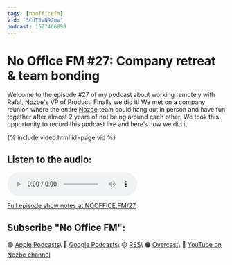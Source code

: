 ```yaml
---
tags: [noofficefm]
vid: "3CdT5vN92mw"
podcast: 1527466890
---
```


# No Office FM #27: Company retreat & team bonding

Welcome to the episode #27 of my podcast about working remotely with Rafal, [Nozbe][n]'s VP of Product. Finally we did it! We met on a company reunion where the entire [Nozbe][n] team could hang out in person and have fun together after almost 2 years of not being around each other. We took this opportunity to record this podcast live and here’s how we did it:

{% include video.html id=page.vid %}

<!--More-->

## Listen to the audio:

<audio controls>
<source src="https://media.transistor.fm/a7ef0330/30f0cee8.mp3" type="audio/mpeg">
</audio>



[Full episode show notes at NOOFFICE.FM/27](https://nooffice.fm/27)

## Subscribe "No Office FM":

🟣 [Apple Podcasts](https://podcasts.apple.com/podcast/no-office/id1527466890)\\
🔵 [Google Podcasts](https://podcasts.google.com/feed/aHR0cHM6Ly9mZWVkcy50cmFuc2lzdG9yLmZtL25vb2ZmaWNl)\\
🟡 [RSS](https://nozbe.com/nooffice.rss)\\
🟠 [Overcast](https://overcast.fm/itunes1527466890/no-office)\\
🔴 [YouTube on Nozbe channel](https://youtube.com/NozbeCom)

<!--podcast: 1527466890-->

[n]: https://michael.gratis/nozbe
[np]: https://michael.gratis/nozbepersonal